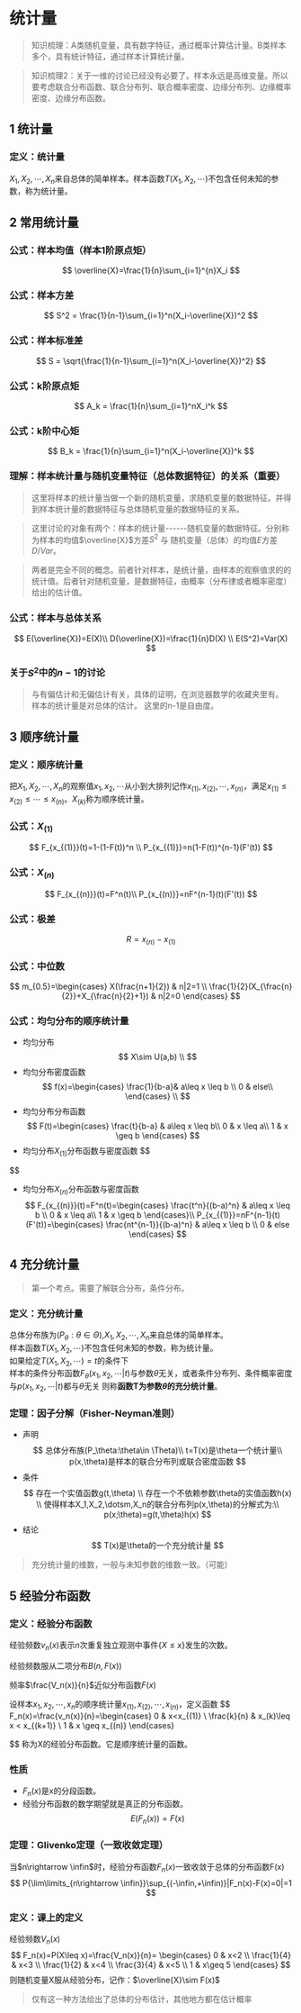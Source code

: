 # 统计量

> 知识梳理：A类随机变量，具有数字特征，通过概率计算估计量。B类样本多个，具有统计特征，通过样本计算统计量。


> 知识梳理2：关于一维的讨论已经没有必要了。样本永远是高维变量。所以要考虑联合分布函数、联合分布列、联合概率密度、边缘分布列、边缘概率密度、边缘分布函数。

## 1 统计量

### 定义：统计量

$X_1,X_2,\dotsm,X_n$来自总体的简单样本。样本函数$T(X_1,X_2,\dotsm)$不包含任何未知的参数，称为统计量。  



## 2 常用统计量

### 公式：样本均值（样本1阶原点矩）
$$
\overline{X}=\frac{1}{n}\sum_{i=1}^{n}X_i
$$
### 公式：样本方差
$$
S^2 = \frac{1}{n-1}\sum_{i=1}^n(X_i-\overline{X})^2
$$
### 公式：样本标准差

$$
S = \sqrt{\frac{1}{n-1}\sum_{i=1}^n(X_i-\overline{X})^2}
$$
### 公式：k阶原点矩
$$
A_k = \frac{1}{n}\sum_{i=1}^nX_i^k
$$
### 公式：k阶中心矩
$$
B_k = \frac{1}{n}\sum_{i=1}^n(X_i-\overline{X})^k
$$



### 理解：样本统计量与随机变量特征（总体数据特征）的关系（重要）
> 这里将样本的统计量当做一个新的随机变量，求随机变量的数据特征。并得到样本统计量的数据特征与总体随机变量的数据特征的关系。

> 这里讨论的对象有两个：样本的统计量------随机变量的数据特征。分别称为样本的均值$\overline{X}$方差$S^2$   与   随机变量（总体）的均值$E$方差$D/Var$。

> 两者是完全不同的概念。前者针对样本，是统计量，由样本的观察值求的的统计值。后者针对随机变量，是数据特征，由概率（分布律或者概率密度）给出的估计值。


### 公式：样本与总体关系
$$
E(\overline{X})=E(X)\\
D(\overline{X})=\frac{1}{n}D(X) \\
E(S^2)=Var(X)
$$

### 关于$S^2$中的$n-1$的讨论
> 与有偏估计和无偏估计有关，具体的证明，在浏览器数学的收藏夹里有。
> 样本的统计量是对总体的估计。
> 这里的n-1是自由度。

## 3 顺序统计量

### 定义：顺序统计量
把$X_1,X_2,\dotsm,X_n$的观察值$x_1,x_2,\dotsm$从小到大排列记作$x_{(1)},x_{(2)},\dotsm,x_{(n)}$，满足$x_{(1)}\leq x_{(2)}\leq \dotsm\leq x_{(n)}$。$X_{(k)}$称为顺序统计量。

### 公式：$X_{(1)}$
$$
F_{x_{(1)}}(t)=1-(1-F(t))^n \\
P_{x_{(1)}}=n(1-F(t))^{n-1}(F'(t))
$$
### 公式：$X_{(n)}$
$$
F_{x_{(n)}}(t)=F^n(t)\\
P_{x_{(n)}}=nF^{n-1}(t)(F'(t))
$$
### 公式：极差
$$
R=x_{(n)}-x_{(1)}
$$

### 公式：中位数
$$
m_{0.5}=\begin{cases}
  X(\frac{n+1}{2}) & n|2=1 \\
  \frac{1}{2}(X_{\frac{n}{2}}+X_{\frac{n}{2}+1}) & n|2=0 
\end{cases}
$$

### 公式：均匀分布的顺序统计量
* 均匀分布
$$
X\sim U(a,b) \\
$$
* 均匀分布密度函数
$$
f(x)=\begin{cases}
    \frac{1}{b-a}& a\leq x \leq b \\
    0 & else\\
\end{cases} \\
$$
* 均匀分布分布函数
$$
F(t)=\begin{cases}
  \frac{t}{b-a} & a\leq x \leq b\\
  0 & x \leq a\\
  1 & x \geq b
\end{cases}
$$
* 均匀分布$X_{(1)}$分布函数与密度函数
$$

$$
* 均匀分布$X_{(n)}$分布函数与密度函数
$$
F_{x_{(n)}}(t)=F^n(t)=\begin{cases}
  \frac{t^n}{(b-a)^n} & a\leq x \leq b \\
   0 & x \leq a\\
  1 & x \geq b
\end{cases}\\
P_{x_{(1)}}=nF^{n-1}(t)(F'(t))=\begin{cases}
    \frac{nt^{n-1}}{(b-a)^n} & a\leq x \leq b \\
   0 & else
\end{cases}
$$

## 4 充分统计量

> 第一个考点。需要了解联合分布，条件分布。

### 定义：充分统计量

总体分布族为$(P_\theta:\theta\in \Theta)$,$X_1,X_2,\dotsm,X_n$来自总体的简单样本。  
样本函数$T(X_1,X_2,\dotsm)$不包含任何未知的参数，称为统计量。  
如果给定$T(X_1,X_2,\dotsm)=t$的条件下  
样本的条件分布函数$F_\theta(x_1,x_2,\dotsm|t)$与参数$\theta$无关，或者条件分布列、条件概率密度与$p(x_1,x_2,\dotsm|t)$都与$\theta$无关
则称**函数T为参数$\theta$的充分统计量**。

### 定理：因子分解（Fisher-Neyman准则）
* 声明  
$$
总体分布族(P_\theta:\theta\in \Theta)\\
t=T(x)是\theta一个统计量\\
p(x,\theta)是样本的联合分布列或联合密度函数
$$
* 条件
$$
存在一个实值函数g(t,\theta) \\
存在一个不依赖参数\theta的实值函数h(x) \\
使得样本X_1,X_2,\dotsm,X_n的联合分布列p(x,\theta)的分解式为:\\
p(x;\theta)=g(t,\theta)h(x)
$$
* 结论
$$
T(x)是\theta的一个充分统计量
$$

> 充分统计量的维数，一般与未知参数的维数一致。（可能）

## 5 经验分布函数

### 定义：经验分布函数
经验频数$v_n(x)$表示$n$次重复独立观测中事件$\{X\leq x\}$发生的次数。

经验频数服从二项分布$B(n,F(x))$

频率$\frac{V_n(x)}{n}$近似分布函数$F(x)$

设样本$x_1,x_2,\dotsm,x_n$的顺序统计量$x_{(1)},x_{(2)},\dotsm,x_{(n)}$，定义函数
$$
F_n(x)=\frac{v_n(x)}{n}=\begin{cases}
  0 & x<x_{(1)} \\
  \frac{k}{n} & x_(k)\leq x < x_{(k+1)} \\
  1 & x \geq x_{(n)}
\end{cases}

$$
称为X的经验分布函数。它是顺序统计量的函数。

### 性质
* $F_n(x)$是x的分段函数。
* 经验分布函数的数学期望就是真正的分布函数。
$$
E(F_n(x))=F(x)
$$


### 定理：Glivenko定理（一致收敛定理）
当$n\rightarrow \infin$时，经验分布函数$F_n(x)$一致收敛于总体的分布函数F(x)
$$
P{\lim\limits_{n\rightarrow \infin}}\sup_{(-\infin,+\infin)}|F_n(x)-F(x)=0|=1
$$


### 定义：课上的定义  
经验频数$V_n(x)$
$$
F_n(x)=P(X\leq x)=\frac{V_n(x)}{n}=
\begin{cases}
    0 & x<2 \\
    \frac{1}{4} & x<3 \\
    \frac{1}{2} & x<4 \\
    \frac{3}{4} & x<5 \\
    1 & x\geq 5
\end{cases}
$$
则随机变量X服从经验分布，记作：$\overline{X}\sim F(x)$

> 仅有这一种方法给出了总体的分布估计，其他地方都在估计概率
